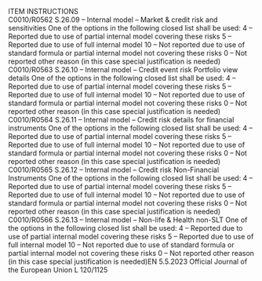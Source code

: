  
ITEM  INSTRUCTIONS  
C0010/R0562  S.26.09 – Internal model – 
Market & credit risk and 
sensitivities  One of the options in the following closed list shall be used: 
4 – Reported due to use of partial internal model covering these risks 
5 – Reported due to use of full internal model 
10 – Not reported due to use of standard formula or partial internal model not 
covering these risks 
0 – Not reported other reason (in this case special justification is needed)  
C0010/R0563  S.26.10 – Internal model – 
Credit event risk Portfolio 
view details  One of the options in the following closed list shall be used: 
4 – Reported due to use of partial internal model covering these risks 
5 – Reported due to use of full internal model 
10 – Not reported due to use of standard formula or partial internal model not 
covering these risks 
0 – Not reported other reason (in this case special justification is needed)  
C0010/R0564  S.26.11 – Internal model – 
Credit risk details for 
financial instruments  One of the options in the following closed list shall be used: 
4 – Reported due to use of partial internal model covering these risks 
5 – Reported due to use of full internal model 
10 – Not reported due to use of standard formula or partial internal model not 
covering these risks 
0 – Not reported other reason (in this case special justification is needed)  
C0010/R0565  S.26.12 – Internal model – 
Credit risk Non-Financial 
Instruments  One of the options in the following closed list shall be used: 
4 – Reported due to use of partial internal model covering these risks 
5 – Reported due to use of full internal model 
10 – Not reported due to use of standard formula or partial internal model not 
covering these risks 
0 – Not reported other reason (in this case special justification is needed)  
C0010/R0566  S.26.13 – Internal model – 
Non-life & Health non-SLT  One of the options in the following closed list shall be used: 
4 – Reported due to use of partial internal model covering these risks 
5 – Reported due to use of full internal model 
10 – Not reported due to use of standard formula or partial internal model not 
covering these risks 
0 – Not reported other reason (in this case special justification is needed)EN  5.5.2023 Official Journal of the European Union L 120/1125